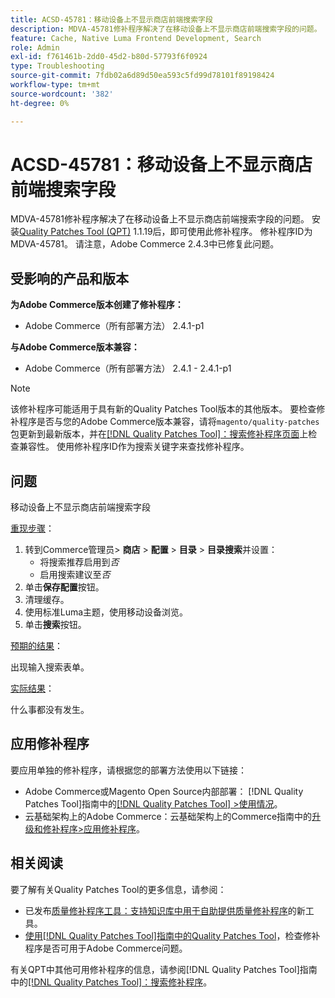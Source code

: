 ```yaml
---
title: ACSD-45781：移动设备上不显示商店前端搜索字段
description: MDVA-45781修补程序解决了在移动设备上不显示商店前端搜索字段的问题。 安装[Quality Patches Tool (QPT)](https://experienceleague.adobe.com/en/docs/commerce-operations/tools/quality-patches-tool/quality-patches-tool-to-self-serve-quality-patches) 1.1.19后，即可使用此修补程序。 修补程序ID为MDVA-45781。 请注意，Adobe Commerce 2.4.3中已修复此问题。
feature: Cache, Native Luma Frontend Development, Search
role: Admin
exl-id: f761461b-2dd0-45d2-b80d-57793f6f0924
type: Troubleshooting
source-git-commit: 7fdb02a6d89d50ea593c5fd99d78101f89198424
workflow-type: tm+mt
source-wordcount: '382'
ht-degree: 0%

---
```


# ACSD-45781：移动设备上不显示商店前端搜索字段

MDVA-45781修补程序解决了在移动设备上不显示商店前端搜索字段的问题。 安装[Quality Patches Tool (QPT)](https://experienceleague.adobe.com/en/docs/commerce-operations/tools/quality-patches-tool/quality-patches-tool-to-self-serve-quality-patches) 1.1.19后，即可使用此修补程序。 修补程序ID为MDVA-45781。 请注意，Adobe Commerce 2.4.3中已修复此问题。

## 受影响的产品和版本

**为Adobe Commerce版本创建了修补程序：**

* Adobe Commerce（所有部署方法） 2.4.1-p1

**与Adobe Commerce版本兼容：**

* Adobe Commerce（所有部署方法） 2.4.1 - 2.4.1-p1

>[!NOTE]
>
>该修补程序可能适用于具有新的Quality Patches Tool版本的其他版本。 要检查修补程序是否与您的Adobe Commerce版本兼容，请将`magento/quality-patches`包更新到最新版本，并在[[!DNL Quality Patches Tool]：搜索修补程序页面](https://experienceleague.adobe.com/en/docs/commerce-operations/tools/quality-patches-tool/quality-patches-tool-to-self-serve-quality-patches)上检查兼容性。 使用修补程序ID作为搜索关键字来查找修补程序。

## 问题

移动设备上不显示商店前端搜索字段

<u>重现步骤</u>：

1. 转到Commerce管理员> **商店** > **配置** > **目录** > **目录搜索**&#x200B;并设置：
   * 将搜索推荐启用到&#x200B;*否*
   * 启用搜索建议至&#x200B;*否*
1. 单击&#x200B;**保存配置**&#x200B;按钮。
1. 清理缓存。
1. 使用标准Luma主题，使用移动设备浏览。
1. 单击&#x200B;**搜索**&#x200B;按钮。

<u>预期的结果</u>：

出现输入搜索表单。

<u>实际结果</u>：

什么事都没有发生。

## 应用修补程序

要应用单独的修补程序，请根据您的部署方法使用以下链接：

* Adobe Commerce或Magento Open Source内部部署： [!DNL Quality Patches Tool]指南中的[[!DNL Quality Patches Tool] >使用情况](/help/tools/quality-patches-tool/usage.md)。
* 云基础架构上的Adobe Commerce：云基础架构上的Commerce指南中的[升级和修补程序>应用修补程序](https://experienceleague.adobe.com/docs/commerce-cloud-service/user-guide/develop/upgrade/apply-patches.html)。

## 相关阅读

要了解有关Quality Patches Tool的更多信息，请参阅：

* 已发布[质量修补程序工具：支持知识库中用于自助提供质量修补程序](https://experienceleague.adobe.com/en/docs/commerce-operations/tools/quality-patches-tool/quality-patches-tool-to-self-serve-quality-patches)的新工具。
* [使用[!DNL Quality Patches Tool]指南中的Quality Patches Tool](/help/tools/quality-patches-tool/patches-available-in-qpt/check-patch-for-magento-issue-with-magento-quality-patches.md)，检查修补程序是否可用于Adobe Commerce问题。

有关QPT中其他可用修补程序的信息，请参阅[!DNL Quality Patches Tool]指南中的[[!DNL Quality Patches Tool]：搜索修补程序](https://experienceleague.adobe.com/tools/commerce-quality-patches/index.html)。
